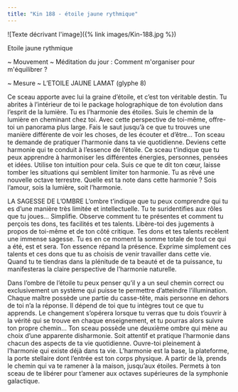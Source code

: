 ```yaml
---
title: "Kin 188 - étoile jaune rythmique"
---
```

![Texte décrivant l'image]({% link images/Kin-188.jpg %})

Etoile jaune rythmique

~ Mouvement ~ 
Méditation du jour : Comment m'organiser pour m'équilibrer ?

~ Mesure ~ 
L’ETOILE JAUNE LAMAT (glyphe 8)

Ce sceau apporte avec lui la graine d’étoile, et c’est ton véritable destin. Tu abrites à l’intérieur de toi le package holographique de ton évolution dans l’esprit de la lumière. Tu es l’harmonie des étoiles. Suis le chemin de la lumière en cheminant chez toi. Avec cette perspective de toi-même, offre-toi un panorama plus large. Fais le saut jusqu’à ce que tu trouves une manière différente de voir les choses, de les écouter et d’être…
Ton sceau te demande de pratiquer l’harmonie dans ta vie quotidienne. Deviens cette harmonie qui te conduit à l’essence de l’étoile. Ce sceau t’indique que tu peux apprendre à harmoniser les différentes énergies, personnes, pensées et idées. Utilise ton intuition pour cela. Suis ce que te dit ton cœur, laisse tomber les situations qui semblent limiter ton harmonie.
Tu as rêvé une nouvelle octave terrestre. Quelle est ta note dans cette harmonie ? Sois l’amour, sois la lumière, soit l’harmonie.

LA SAGESSE DE L’OMBRE
L’ombre t’indique que tu peux comprendre qui tu es d’une manière très limitée et intellectuelle. Tu te suridentifies aux rôles que tu joues… Simplifie.
Observe comment tu te présentes et comment tu perçois tes dons, tes facilités et tes talents. Libère-toi des jugements à propos de toi-même et de ton côté critique. Tes dons et tes talents recèlent une immense sagesse. Tu es en ce moment la somme totale de tout ce qui a été, est et sera.
Ton essence répand la présence. Exprime simplement ces talents et ces dons que tu as choisis de venir travailler dans cette vie. Quand tu te tiendras dans la plénitude de ta beauté et de ta puissance, tu manifesteras la claire perspective de l’harmonie naturelle.

Dans l’ombre de l’étoile tu peux penser qu’il y a un seul chemin correct ou exclusivement un système qui puisse te permettre d’atteindre l’illumination. Chaque maître possède une partie du casse-tête, mais personne en dehors de toi n’a la réponse. Il dépend de toi que tu intègres tout ce que tu apprends. Le changement s’opérera lorsque tu verras que tu dois t’ouvrir à la vérité qui se trouve en chaque enseignement, et tu pourras alors suivre ton propre chemin… Ton sceau possède une deuxième ombre qui mène au choix d’une apparente disharmonie. Soit attentif et pratique l’harmonie dans chacun des aspects de ta vie quotidienne. Ouvre-toi pleinement à l’harmonie qui existe déjà dans ta vie. L’harmonie est la base, la plateforme, la porte stellaire dont l’entrée est ton corps physique. A partir de là, prends le chemin qui va te ramener à la maison, jusqu’aux étoiles. Permets à ton sceau de te libérer pour t’amener aux octaves supérieures de la symphonie galactique.